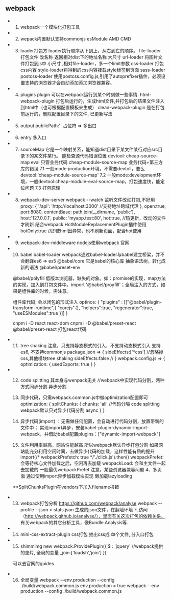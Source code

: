 ## webpack

- 1. webpack一个模块化打包工具
- 2. wepack内置默认支持commonjs esModule AMD CMD
- 3. loader打包方
  loader执行顺序从下到上，从右到左的顺序。
  file-loader 打包文件 改名称 返回相对dist下的地址名称 大尺寸
  url-loader  将图片文件打包到js中 小尺寸 ,相对file-loader，多一个limit参数
  css-loader  打包css内容
  style-loader将得到的css内容挂载style标签到页面
  sass-loader
  postcss-loader 使用postcss.config.js,引用了autoprefixer插件，必须设置支持的浏览器才会自动添加添加浏览器兼容。

- 4. plugins
  plugin 可以在webpack运行到某个时刻做一些事情.
  html-webpack-plugin 打包后运行的，生成html文件,并打包后的结果文件注入到html中（也可根据配置模板来生成）
  clean-webpack-plugin 是在打包前运行的，删除配置目录下的文件, 已更新写法

- 5. output
  publicPath:''
  占位符 => 多出口

- 6. entry
  多入口

- 7. sourceMap 它是一个映射关系，能知道dist目录下某文件某行对应src目录下的某文件某行。 能检查源代码错误位置
  devtool: cheap-source-map eval 只管业务代码
           cheap-module-source-map 业务代码+第三方库的错误
  7.1 一般mode:production环境，不需要devtoll，要么devtool:'cheap-module-source-map'
  7.2 一般mode:development环境，一般devtool:cheap-module-eval-source-map，打包速度快，能定位问题
  7.3 打包原理

- 8. webpack-dev-server
  webpack --watch 监听文件改动打包,不好用
  proxy: {
      '/api': 'http://localhost:3000' //支持地址跨域代理
  },
  open:true,
  port:8080,
  contentBase: path.join(__dirname, 'public'),
  host:'127.0.0.1',
  public: 'myapp.test:80',
  hot:true, //热更新，改动的文件才刷新  结合webpack.HotModuleReplacementPlugin插件使用
  hotOnly:true  //即使hml出异常，也不刷新页面，配合hot使用

- 9. webpack-dev-middleware
  nodejs使用webpack 官网

- 10. babel
  babel-loader webpack通过babel-loader与babel建立桥梁，并不会翻译es6 => es5
  @babel/core 它是babel的核心库 抽象语法树，转化成新的语法
  @babel/preset-env

  @babel/polyfill 低版本浏览器，缺失的对象。如：promise的实现，map方法的实现，加入到打包文件中。import '@babel/proyfill'；全局注入的方式，如果是组件库的时候，需注意。

  组件库代码: 会以闭包的形式注入
  optinos: {
    "plugins" : [["@babel/plugin-transform-runtime",{
      "corejs":2,
      "helpers":true,
      "regenerator":true,
      "useESModules":true
    }]]
  }

  cnpm i -D react react-dom
  cnpm i -D @babel/preset-react
  @babel/preset-react 打包react代码

- 11. tree shaking
  注意，只支持静态模式的引入，不支持动态模式引入
  支持es6, 不支持commonjs
  package.json => {
    sideEffects:['*css'] //忽略掉css,其他模块tree shaking
    sideEffects:false //
  }
  webpack.config.js => {
    optimization: {
      usedExports: true
    }
  }

- 12. code splitting 其本身与wenpack无关
  //webpack中实现代码分割，两种方式同步分割 异步分割
  1. 同步代码，只需webpack.common.js中做optimization配置即可
  optimization: {
    splitChunks: {
      chunks: 'all' //代码分隔 code splitting  webpack默认只对异步代码分割 async
    }
  }
  2. 异步代码(import) ：无需做任何配置，会自动进行代码分割，放置带新的文件中；
     实现import异步，安装babel-plugin-dynamic-import-webpack，并借助babel配置plugins：["dynamic-import-webpack"]

  3. 文件利用率越高，网站性能越高  所以webpack默认异步打包分割
      如果网站能充分利用空闲时间，去做异步代码的加载，这样性能有质的提升
      import(/* webpackPrefetch: true */'./click.js').then() webpackPrefet: 会等待核心文件加载之后，空闲再去加载
      webpackLoad: 会和主文件一起去加载的
    一般最优webpackPrefet  注意，某些浏览器兼容问题
  4、多页面 通过使用import异步加载模块实现 懒加载lazyloading

    **SplitChunksPlugin在vendors下加入filename报错

- 13. webpack打包分析
  https://github.com/webpack/analyse
  webpack --profile --json > stats.json 生成的json文件，在翻墙环境下,访问（http://webpack.github.io/analyse/），里面有关这次打包的依赖关系。
  有关webpack的其它分析工具，像Bundle Analysis等.

- 14. mini-css-extract-plugin css打包
  抽出css成 单个文件, 分入口打包

- 15. shimmimg
   new webpack.ProvidePlugin({
    $ : 'jquery'   //webpack提供的垫片, 全局的变量
    _join:['loadsh','join']
  })

  可以去官网的guides
- 16. 全局变量
  webpack --env.production --config ./build/webpack.common.js
  env.production = true
  webpack --env production --config ./build/webpack.common.js
